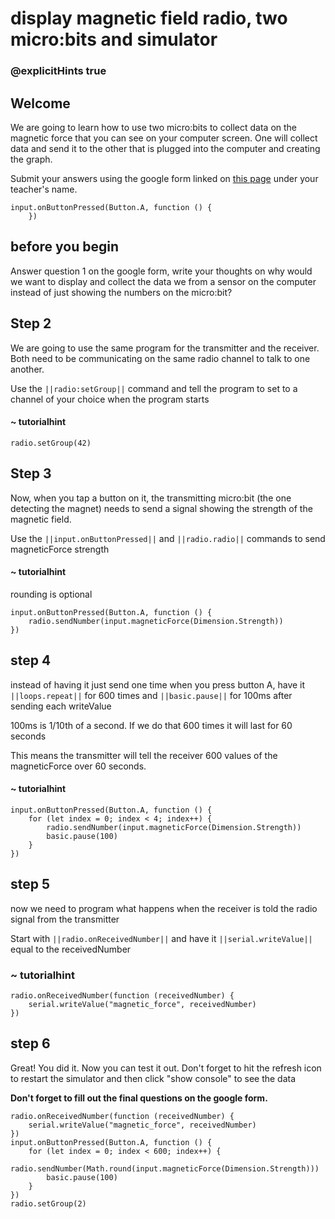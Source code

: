 # display magnetic field radio, two micro:bits and simulator
### @explicitHints true
 
## Welcome
 
We are going to learn how to use two micro:bits to collect data on the magnetic force that you can see on your computer screen. One will collect data and send it to the other that is plugged into the computer and creating the graph.
 
Submit your answers using the google form linked on [this page](https://schoolwidelabs.github.io/sensor-immersion/assessments/AdditionalExtensions/magnet_datalogger_radio_assessment.html) under your teacher's name. 
 
```template
input.onButtonPressed(Button.A, function () {
    })
```
 
## before you begin
 
Answer question 1 on the google form, write your thoughts on why would we want to display and collect the data we from a sensor on the computer instead of just showing the numbers on the micro:bit?
 
## Step 2
We are going to use the same program for the transmitter and the receiver. Both need to be communicating on the same radio channel to talk to one another.
 
Use the ``||radio:setGroup||`` command and tell the program to set to a channel of your choice when the program starts
 
#### ~ tutorialhint
```blocks
radio.setGroup(42)
```
 
## Step 3
Now, when you tap a button on it, the transmitting micro:bit (the one detecting the magnet) needs to send a signal showing the strength of the magnetic field. 
 
Use the ``||input.onButtonPressed||`` and ``||radio.radio||`` commands to send magneticForce strength
 
#### ~ tutorialhint
rounding is optional
```blocks
input.onButtonPressed(Button.A, function () {
    radio.sendNumber(input.magneticForce(Dimension.Strength))
})
```
 
## step 4 
instead of having it just send one time when you press button A, have it ``||loops.repeat||`` for 600 times and ``||basic.pause||`` for 100ms after sending each writeValue
 
100ms is 1/10th of a second. If we do that 600 times it will last for 60 seconds
 
This means the transmitter will tell the receiver 600 values of the magneticForce over 60 seconds.
 
#### ~ tutorialhint
```blocks
input.onButtonPressed(Button.A, function () {
    for (let index = 0; index < 4; index++) {
        radio.sendNumber(input.magneticForce(Dimension.Strength))
        basic.pause(100)
    }
})
```
 
## step 5
now we need to program what happens when the receiver is told the radio signal from the transmitter
 
Start with ``||radio.onReceivedNumber||`` and have it ``||serial.writeValue||`` equal to the receivedNumber
 
### ~ tutorialhint
```blocks
radio.onReceivedNumber(function (receivedNumber) {
    serial.writeValue("magnetic_force", receivedNumber)
})
```
 
## step 6
Great! You did it. Now you can test it out. Don't forget to hit the refresh icon to restart the simulator and then click "show console" to see the data
 
**Don't forget to fill out the final questions on the google form.**
 
```ghost
radio.onReceivedNumber(function (receivedNumber) {
    serial.writeValue("magnetic_force", receivedNumber)
})
input.onButtonPressed(Button.A, function () {
    for (let index = 0; index < 600; index++) {
        radio.sendNumber(Math.round(input.magneticForce(Dimension.Strength)))
        basic.pause(100)
    }
})
radio.setGroup(2)
```
